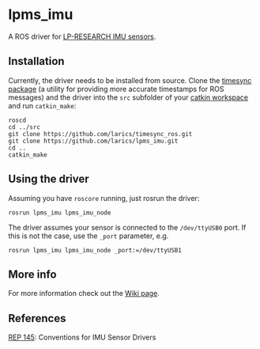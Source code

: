 # lpms_imu

A ROS driver for [LP-RESEARCH IMU sensors](https://www.lp-research.com/products/).

## Installation

Currently, the driver needs to be installed from source. Clone the [timesync package](https://github.com/larics/timesync_ros) (a utility for providing more accurate timestamps for ROS messages) and the driver into the `src` subfolder of your [catkin workspace](http://wiki.ros.org/catkin/Tutorials/create_a_workspace) and run `catkin_make`:

```
roscd
cd ../src
git clone https://github.com/larics/timesync_ros.git
git clone https://github.com/larics/lpms_imu.git
cd ..
catkin_make
```

## Using the driver

Assuming you have `roscore` running, just rosrun the driver:

```
rosrun lpms_imu lpms_imu_node
```

The driver assumes your sensor is connected to the `/dev/ttyUSB0` port. If this is not the case, use the `_port` parameter, e.g.
```
rosrun lpms_imu lpms_imu_node _port:=/dev/ttyUSB1
```

## More info

For more information check out the [Wiki page](http://wiki.ros.org/lpms_imu).

## References

[REP 145](https://github.com/paulbovbel/rep/blob/master/rep-0145.rst): Conventions for IMU Sensor Drivers